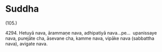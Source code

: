 

# Suddha







(105.)

4294\. Hetuyā nava, ārammaṇe nava, adhipatiyā nava…pe…  upanissaye nava, purejāte cha, āsevane cha, kamme nava, vipāke nava (sabbattha nava), avigate nava.



